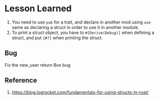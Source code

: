 # Lesson Learned

1. You need to use `pub` for a trait, and declare in another mod using `use` same as declaring a struct in order to use it in another module.
2. To print a struct object, you have to `#[Derive(Debug)]` when defining a struct, and put `{#?}` when printing the struct.

## Bug

Fix the new_user return Box<dyn School> bug

## Reference

1. https://blog.logrocket.com/fundamentals-for-using-structs-in-rust/
